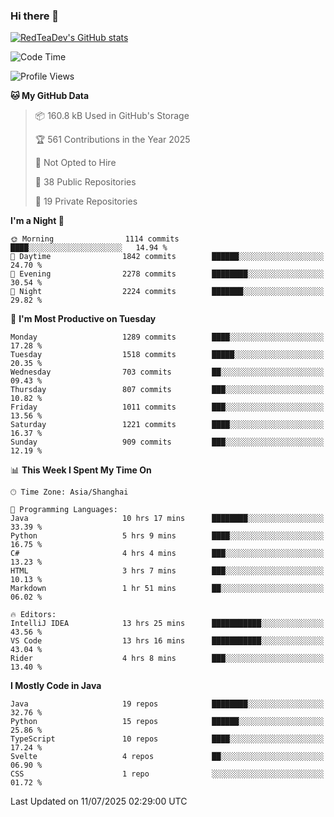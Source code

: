 ### Hi there 👋

<!--
**RedTeaDev/RedTeaDev** is a ✨ _special_ ✨ repository because its `README.md` (this file) appears on your GitHub profile.

Here are some ideas to get you started:

- 🔭 I’m currently working on ...
- 🌱 I’m currently learning ...
- 👯 I’m looking to collaborate on ...
- 🤔 I’m looking for help with ...
- 💬 Ask me about ...
- 📫 How to reach me: ...
- 😄 Pronouns: ...
- ⚡ Fun fact: ...
-->

<!--
[![wakatime](https://wakatime.com/badge/user/6b101ed0-04c0-4490-9283-eb61f2efff96.svg)](https://wakatime.com/@6b101ed0-04c0-4490-9283-eb61f2efff96)
!-->

[![RedTeaDev's GitHub stats](https://github-readme-stats.vercel.app/api?username=RedTeaDev\&include_all_commits=true)](https://github.com/anuraghazra/github-readme-stats)
<!--
[![willianrod's wakatime stats](https://github-readme-stats.vercel.app/api/wakatime?username=RedTeaDev)](https://github.com/anuraghazra/github-readme-stats)
!-->
<!--START_SECTION:waka-->
![Code Time](http://img.shields.io/badge/Code%20Time-3%2C376%20hrs%2055%20mins-blue)

![Profile Views](http://img.shields.io/badge/Profile%20Views-0-blue)

**🐱 My GitHub Data** 

> 📦 160.8 kB Used in GitHub's Storage 
 > 
> 🏆 561 Contributions in the Year 2025
 > 
> 🚫 Not Opted to Hire
 > 
> 📜 38 Public Repositories 
 > 
> 🔑 19 Private Repositories 
 > 
**I'm a Night 🦉** 

```text
🌞 Morning                1114 commits        ████░░░░░░░░░░░░░░░░░░░░░   14.94 % 
🌆 Daytime                1842 commits        ██████░░░░░░░░░░░░░░░░░░░   24.70 % 
🌃 Evening                2278 commits        ████████░░░░░░░░░░░░░░░░░   30.54 % 
🌙 Night                  2224 commits        ███████░░░░░░░░░░░░░░░░░░   29.82 % 
```
📅 **I'm Most Productive on Tuesday** 

```text
Monday                   1289 commits        ████░░░░░░░░░░░░░░░░░░░░░   17.28 % 
Tuesday                  1518 commits        █████░░░░░░░░░░░░░░░░░░░░   20.35 % 
Wednesday                703 commits         ██░░░░░░░░░░░░░░░░░░░░░░░   09.43 % 
Thursday                 807 commits         ███░░░░░░░░░░░░░░░░░░░░░░   10.82 % 
Friday                   1011 commits        ███░░░░░░░░░░░░░░░░░░░░░░   13.56 % 
Saturday                 1221 commits        ████░░░░░░░░░░░░░░░░░░░░░   16.37 % 
Sunday                   909 commits         ███░░░░░░░░░░░░░░░░░░░░░░   12.19 % 
```


📊 **This Week I Spent My Time On** 

```text
🕑︎ Time Zone: Asia/Shanghai

💬 Programming Languages: 
Java                     10 hrs 17 mins      ████████░░░░░░░░░░░░░░░░░   33.39 % 
Python                   5 hrs 9 mins        ████░░░░░░░░░░░░░░░░░░░░░   16.75 % 
C#                       4 hrs 4 mins        ███░░░░░░░░░░░░░░░░░░░░░░   13.23 % 
HTML                     3 hrs 7 mins        ███░░░░░░░░░░░░░░░░░░░░░░   10.13 % 
Markdown                 1 hr 51 mins        ██░░░░░░░░░░░░░░░░░░░░░░░   06.02 % 

🔥 Editors: 
IntelliJ IDEA            13 hrs 25 mins      ███████████░░░░░░░░░░░░░░   43.56 % 
VS Code                  13 hrs 16 mins      ███████████░░░░░░░░░░░░░░   43.04 % 
Rider                    4 hrs 8 mins        ███░░░░░░░░░░░░░░░░░░░░░░   13.40 % 
```

**I Mostly Code in Java** 

```text
Java                     19 repos            ████████░░░░░░░░░░░░░░░░░   32.76 % 
Python                   15 repos            ██████░░░░░░░░░░░░░░░░░░░   25.86 % 
TypeScript               10 repos            ████░░░░░░░░░░░░░░░░░░░░░   17.24 % 
Svelte                   4 repos             ██░░░░░░░░░░░░░░░░░░░░░░░   06.90 % 
CSS                      1 repo              ░░░░░░░░░░░░░░░░░░░░░░░░░   01.72 % 
```




 Last Updated on 11/07/2025 02:29:00 UTC
<!--END_SECTION:waka-->



